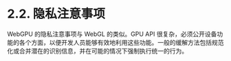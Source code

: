 # 2.2. 隐私注意事项
WebGPU 的隐私注意事项与 WebGL 的类似。GPU API 很复杂，必须公开设备功能的各个方面，以便开发人员能够有效地利用这些功能。一般的缓解方法包括规范化或合并潜在的识别信息，并在可能的情况下强制执行统一的行为。